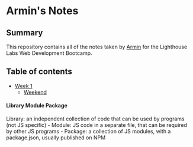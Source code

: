 # Armin's Notes
## Summary 
This repository contains all of the notes taken by [Armin](https://github.com/parniaa) for the Lighthouse Labs Web Development Bootcamp.

## Table of contents
* [Week 1](/Week_1)
  * [Weekend](/Week_1/WEEKEND)

#### Library Module Package

Library: an independent collection of code that can be used by programs (not JS specific) - Module: JS code in a separate file, that can be required by other JS programs - Package: a collection of JS modules, with a package.json, usually published on NPM